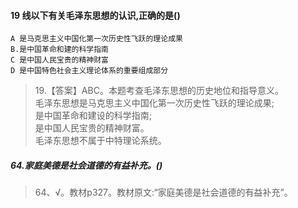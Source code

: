 #### 19 线以下有关毛泽东思想的认识,正确的是()
    A 是马克思主义中国化第一次历史性飞跃的理论成果
    B.是中国革命和建的科学指南
    C 是中国人民宝贵的精神财富
    D 是中国特色社会主义理论体系的重要组成部分
>   19.【答案】ABC。本题考查毛泽东思想的历史地位和指导意义。     
毛泽东思想是马克思主义中国化第一次历史性飞跃的理论成果;     
是中国革命和建设的科学指南;     
是中国人民宝贵的精神财富。     
毛泽东思想不属于中特理论系统。     

##### 64.家庭美德是社会道德的有益补充。()
>   64、√。教材p327。教材原文:“家庭美德是社会道德的有益补充”。

















